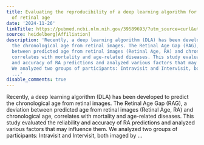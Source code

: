 ```yaml
---
title: Evaluating the reproducibility of a deep learning algorithm for the prediction
  of retinal age
date: '2024-11-26'
linkTitle: https://pubmed.ncbi.nlm.nih.gov/39589693/?utm_source=curl&utm_medium=rss&utm_campaign=pubmed-2&utm_content=1FakS-2QOkCT8HsMOQP1bCRQ4YzyumYOmxmF0moLsQ3dFB1E9V&fc=20220326224207&ff=20241126171718&v=2.18.0.post9+e462414
source: heidelberg[Affiliation]
description: 'Recently, a deep learning algorithm (DLA) has been developed to predict
  the chronological age from retinal images. The Retinal Age Gap (RAG), a deviation
  between predicted age from retinal images (Retinal Age, RA) and chronological age,
  correlates with mortality and age-related diseases. This study evaluated the reliability
  and accuracy of RA predictions and analyzed various factors that may influence them.
  We analyzed two groups of participants: Intravisit and Intervisit, both imaged by
  ...'
disable_comments: true
---
```

Recently, a deep learning algorithm (DLA) has been developed to predict the chronological age from retinal images. The Retinal Age Gap (RAG), a deviation between predicted age from retinal images (Retinal Age, RA) and chronological age, correlates with mortality and age-related diseases. This study evaluated the reliability and accuracy of RA predictions and analyzed various factors that may influence them. We analyzed two groups of participants: Intravisit and Intervisit, both imaged by ...